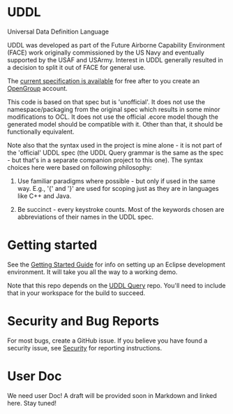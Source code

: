 # UDDL
Universal Data Definition Language

UDDL was developed as part of the Future Airborne Capability Environment (FACE) work originally commissioned by the US Navy and eventually supported by the USAF and USArmy.  Interest in UDDL generally resulted in a decision to split it out of FACE for general use.

The [current specification is available](https://publications.opengroup.org/standards/face/c231) for free after to you create an [OpenGroup](https://www.opengroup.org) account.

This code is based on that spec but is 'unofficial'. It does not use the namespace/packaging from the original spec which results in some minor modifications to OCL. It does not use the official .ecore model though the generated model should be compatible with it. Other than that, it should be functionally equivalent.

Note also that the syntax used in the project is mine alone - it is not part of the 'official' UDDL spec (the UDDL Query grammar is the same as the spec - but that's in a separate companion project to this one). The syntax choices here were based on following philosophy:

1. Use familiar paradigms where possible - but only if used in the same way. E.g., '{' and '}' are used for scoping just as they are in languages like C++
and Java.

2. Be succinct - every keystroke counts. Most of the keywords chosen are abbreviations of their names in the UDDL spec.

# Getting started

See the [Getting Started Guide](GETTING_STARTED.md) for info on setting up an Eclipse development environment. It will take you all the way to a working demo.

Note that this repo depends on the [UDDL Query](https://github.com/Epistimis/com.epistimis.uddl.query.parent) repo. You'll need to include that in your workspace for the build to succeed.

# Security and Bug Reports
For most bugs, create a GitHub issue. If you believe you have found a security issue, see [Security](SECURITY.md) for reporting instructions.

# User Doc
We need user Doc! A draft will be provided soon in Markdown and linked here. Stay tuned!
